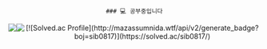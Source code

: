 <div align=center>

<!--
Here are some ideas to get you started:

- 🔭 I’m currently working on ...
- 🌱 I’m currently learning ...
- 👯 I’m looking to collaborate on ...
- 🤔 I’m looking for help with ...
- 💬 Ask me about ...
- 📫 How to reach me: ...
- 😄 Pronouns: ...
- ⚡ Fun fact: ...
-->
    ### 💻 공부중입니다
  <div style="display:flex; flex-direction:row;" align="center">
  <img src="https://img.shields.io/badge/kubernetes-#326CE5?style=for-the-badge&logo=kubernetes&logoColor=white">
  <img src="https://img.shields.io/badge/java-007396?style=for-the-badge&logo=java&logoColor=white"> 
  [![Solved.ac Profile](http://mazassumnida.wtf/api/v2/generate_badge?boj=sib0817)](https://solved.ac/sib0817/)
